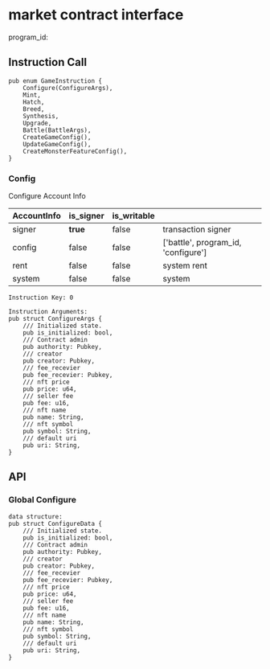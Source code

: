 # market contract interface

program_id: 

## Instruction Call

```
pub enum GameInstruction {
    Configure(ConfigureArgs),
    Mint,
    Hatch,
    Breed,
    Synthesis,
    Upgrade,
    Battle(BattleArgs),
    CreateGameConfig(),
    UpdateGameConfig(),
    CreateMonsterFeatureConfig(),
}
```
### Config

Configure Account Info

| AccountInfo      | is_signer | is_writable |                                                           |
| ---------------- | --------- | ----------- | --------------------------------------------------------- |
| signer           | **true**  | false       | transaction signer                                       |
| config           | false     | false       | ['battle', program_id, 'configure']                  
| rent             | false     | false       | system rent                                                  |
| system           | false     | false       | system                                               |

```
Instruction Key: 0

Instruction Arguments:
pub struct ConfigureArgs {
    /// Initialized state.
    pub is_initialized: bool,
    /// Contract admin
    pub authority: Pubkey,
    /// creator
    pub creator: Pubkey,
    /// fee_recevier
    pub fee_recevier: Pubkey,
    /// nft price
    pub price: u64,
    /// seller fee
    pub fee: u16,
    /// nft name
    pub name: String,
    /// nft symbol
    pub symbol: String,
    /// default uri
    pub uri: String,
}
```


## API

### Global Configure

```
data structure:
pub struct ConfigureData {
    /// Initialized state.
    pub is_initialized: bool,
    /// Contract admin
    pub authority: Pubkey,
    /// creator
    pub creator: Pubkey,
    /// fee_recevier
    pub fee_recevier: Pubkey,
    /// nft price
    pub price: u64,
    /// seller fee
    pub fee: u16,
    /// nft name
    pub name: String,
    /// nft symbol
    pub symbol: String,
    /// default uri
    pub uri: String,
}
```

